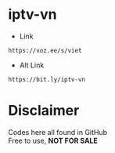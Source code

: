 # iptv-vn

- Link
```
https://voz.ee/s/viet
```

- Alt Link
```
https://bit.ly/iptv-vn
```

# Disclaimer
Codes here all found in GitHub <br>
Free to use, **NOT FOR SALE**

